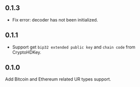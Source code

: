 ## 0.1.3
- Fix error: decoder has not been initialized.
## 0.1.1
- Support get `bip32 extended public key` and `chain code` from CryptoHDKey.
## 0.1.0
Add Bitcoin and Ethereum related UR types support.
